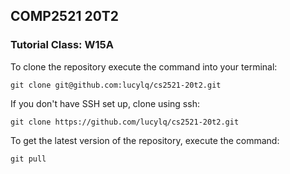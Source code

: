 ## COMP2521 20T2
### Tutorial Class: W15A

To clone the repository execute the command into your terminal:

`git clone git@github.com:lucylq/cs2521-20t2.git`

If you don't have SSH set up, clone using ssh:

`git clone https://github.com/lucylq/cs2521-20t2.git`

To get the latest version of the repository, execute the command:

`git pull`